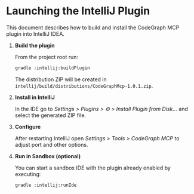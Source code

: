 # Launching the IntelliJ Plugin

This document describes how to build and install the CodeGraph MCP plugin into IntelliJ IDEA.

1. **Build the plugin**

   From the project root run:
   ```bash
   gradle :intellij:buildPlugin
   ```
   The distribution ZIP will be created in `intellij/build/distributions/CodeGraphMcp-1.0.1.zip`.

2. **Install in IntelliJ**

   In the IDE go to *Settings > Plugins > ⚙️ > Install Plugin from Disk...* and select the generated ZIP file.

3. **Configure**

   After restarting IntelliJ open *Settings > Tools > CodeGraph MCP* to adjust port and other options.

4. **Run in Sandbox (optional)**

   You can start a sandbox IDE with the plugin already enabled by executing:
   ```bash
   gradle :intellij:runIde
   ```
